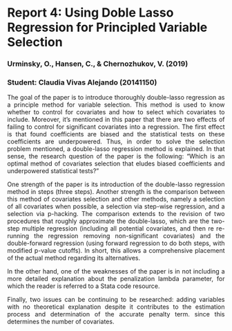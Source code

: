 # Report 4: Using Doble Lasso Regression for Principled Variable Selection
### Urminsky, O., Hansen, C., & Chernozhukov, V. (2019)

### Student: Claudia Vivas Alejando (20141150)

<p style='text-align: justify;'> The goal of the paper is to introduce thoroughly double-lasso regression as a principle method for variable selection. This method is used to know whether to control for covariates and how to select which covariates to include. Moreover, it’s mentioned in this paper that there are two effects of failing to control for significant covariates into a regression. The first effect is that found coefficients are biased and the statistical tests on these coefficients are underpowered. Thus, in order to solve the selection problem mentioned, a double-lasso regression method is explained. In that sense, the research question of the paper is the following: “Which is an optimal method of covariates selection that eludes biased coefficients and underpowered statistical tests?”

<p style='text-align: justify;'> One strength of the paper is its introduction of the double-lasso regression method in steps (three steps). Another strength is the comparison between this method of covariates selection and other methods, namely a selection of all covariates when possible, a selection via step-wise regression, and a selection via p-hacking. The comparison extends to the revision of two procedures that roughly approximate the double-lasso, which are the two-step multiple regression (including all potential covariates, and then re re-running the regression removing non-significant covariates) and the double-forward regression (using forward regression to do both steps, with modified p-value cutoffs). In short, this allows a comprehensive placement of the actual method regarding its alternatives. 

<p style='text-align: justify;'> In the other hand, one of the weaknesses of the paper is in not including a more detailed explanation about the penalization lambda parameter, for which the reader is referred to a Stata code resource.

<p style='text-align: justify;'> Finally, two issues can be continuing to be researched: adding variables with no theoretical explanation despite it contributes to the estimation process and determination of the accurate penalty term. since this determines the number of covariates.
